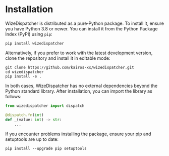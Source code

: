 # Installation

WizeDispatcher is distributed as a pure‑Python package. To install it,
ensure you have Python 3.8 or newer. You can install it from the
Python Package Index (PyPI) using `pip`:

```shell
pip install wizedispatcher
```

Alternatively, if you prefer to work with the latest development
version, clone the repository and install it in editable mode:

```shell
git clone https://github.com/kairos-xx/wizedispatcher.git
cd wizedispatcher
pip install -e .
```

In both cases, WizeDispatcher has no external dependencies beyond
the Python standard library. After installation, you can import the
library as follows:

```python
from wizedispatcher import dispatch

@dispatch.fn(int)
def _(value: int) -> str:
    ...
```

If you encounter problems installing the package, ensure your pip and
setuptools are up to date:

```shell
pip install --upgrade pip setuptools
```